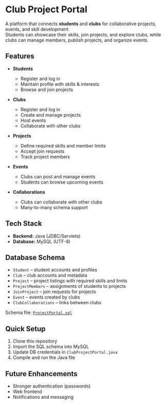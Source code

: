 # Club Project Portal

A platform that connects **students** and **clubs** for collaborative projects, events, and skill development.  
Students can showcase their skills, join projects, and explore clubs, while clubs can manage members, publish projects, and organize events.


## Features

- **Students**
  - Register and log in
  - Maintain profile with skills & interests
  - Browse and join projects

- **Clubs**
  - Register and log in
  - Create and manage projects
  - Host events
  - Collaborate with other clubs

- **Projects**
  - Define required skills and member limits
  - Accept join requests
  - Track project members

- **Events**
  - Clubs can post and manage events
  - Students can browse upcoming events

- **Collaborations**
  - Clubs can collaborate with other clubs
  - Many-to-many schema support


## Tech Stack

- **Backend:** Java (JDBC/Servlets)  
- **Database:** MySQL (UTF-8)  


## Database Schema

- `Student` – student accounts and profiles  
- `Club` – club accounts and metadata  
- `Project` – project listings with required skills and limits  
- `ProjectMembers` – assignments of students to projects  
- `JoinProject` – join requests for projects  
- `Event` – events created by clubs  
- `ClubCollaborations` – links between clubs  

Schema file: [`ProjectPortal.sql`](./ProjectPortal.sql)


## Quick Setup

1. Clone this repository  
2. Import the SQL schema into MySQL  
3. Update DB credentials in `ClubProjectPortal.java`  
4. Compile and run the Java file  


## Future Enhancements

- Stronger authentication (passwords)  
- Web frontend  
- Notifications and messaging 